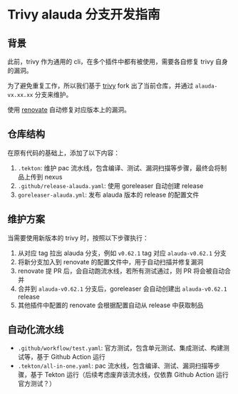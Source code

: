 # Trivy alauda 分支开发指南

## 背景

此前，trivy 作为通用的 cli，在多个插件中都有被使用，需要各自修复 trivy 自身的漏洞。

为了避免重复工作，所以我们基于 [trivy](https://github.com/aquasecurity/trivy.git) fork 出了当前仓库，并通过 `alauda-vx.xx.xx` 分支来维护。

使用 [renovate](https://gitlab-ce.alauda.cn/devops/tech-research/renovate/-/blob/main/docs/quick-start/0002-quick-start.md) 自动修复对应版本上的漏洞。

## 仓库结构

在原有代码的基础上，添加了以下内容：

1. `.tekton`: 维护 pac 流水线，包含编译、测试、漏洞扫描等步骤，最终会将制品上传到 nexus
2. `.github/release-alauda.yaml`: 使用 goreleaser 自动创建 release
3. `goreleaser-alauda.yml`: 发布 alauda 版本的 release 的配置文件 

## 维护方案

当需要使用新版本的 trivy 时，按照以下步骤执行：

1. 从对应 tag 拉出 alauda 分支，例如 `v0.62.1` tag 对应 `alauda-v0.62.1` 分支
2. 将新分支加入到 renovate 的配置文件中，用于自动扫描并修复漏洞
3. renovate 提 PR 后，会自动跑流水线，若所有测试通过，则 PR 将会被自动合并
4. 合并到 `alauda-v0.62.1` 分支后，goreleaser 会自动创建出 `alauda-v0.62.1` release
5. 其他插件中配置的 renovate 会根据配置自动从 release 中获取制品

## 自动化流水线

- `.github/workflow/test.yaml`: 官方测试，包含单元测试、集成测试、构建测试等，基于 Github Action 运行
- `.tekton/all-in-one.yaml`: pac 流水线，包含编译、测试、漏洞扫描等步骤，基于 Tekton 运行（后续考虑废弃该流水线，仅依靠 Github Action 运行官方测试？）
